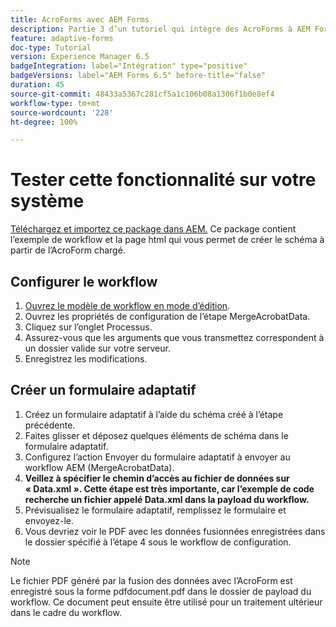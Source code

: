 ```yaml
---
title: AcroForms avec AEM Forms
description: Partie 3 d’un tutoriel qui intègre des AcroForms à AEM Forms. Testez le workflow et le formulaire adaptatif sur votre système.
feature: adaptive-forms
doc-type: Tutorial
version: Experience Manager 6.5
badgeIntegration: label="Intégration" type="positive"
badgeVersions: label="AEM Forms 6.5" before-title="false"
duration: 45
source-git-commit: 48433a5367c281cf5a1c106b08a1306f1b0e8ef4
workflow-type: tm+mt
source-wordcount: '228'
ht-degree: 100%

---
```



# Tester cette fonctionnalité sur votre système

[Téléchargez et importez ce package dans AEM.](assets/acro-form-aem-form.zip)
Ce package contient l’exemple de workflow et la page html qui vous permet de créer le schéma à partir de l’AcroForm chargé.

## Configurer le workflow

1. [Ouvrez le modèle de workflow en mode d’édition](http://localhost:4502/editor.html/conf/global/settings/workflow/models/MergeAcroformData.html).
2. Ouvrez les propriétés de configuration de l’étape MergeAcrobatData.
3. Cliquez sur l’onglet Processus.
4. Assurez-vous que les arguments que vous transmettez correspondent à un dossier valide sur votre serveur.
5. Enregistrez les modifications.

## Créer un formulaire adaptatif

1. Créez un formulaire adaptatif à l’aide du schéma créé à l’étape précédente.
2. Faites glisser et déposez quelques éléments de schéma dans le formulaire adaptatif.
3. Configurez l’action Envoyer du formulaire adaptatif à envoyer au workflow AEM (MergeAcrobatData).
4. **Veillez à spécifier le chemin d’accès au fichier de données sur « Data.xml ». Cette étape est très importante, car l’exemple de code recherche un fichier appelé Data.xml dans la payload du workflow.**
5. Prévisualisez le formulaire adaptatif, remplissez le formulaire et envoyez-le.
6. Vous devriez voir le PDF avec les données fusionnées enregistrées dans le dossier spécifié à l’étape 4 sous le workflow de configuration.

>[!NOTE]
>
>Le fichier PDF généré par la fusion des données avec l’AcroForm est enregistré sous la forme pdfdocument.pdf dans le dossier de payload du workflow. Ce document peut ensuite être utilisé pour un traitement ultérieur dans le cadre du workflow.
